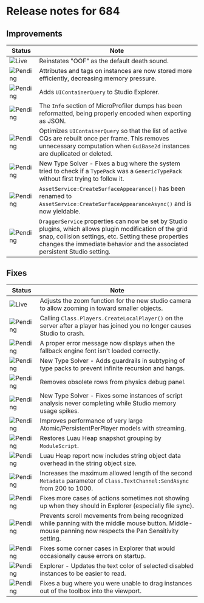 # Release notes for 684

## Improvements

| Status | Note |
|--------|------|
| ![Live](https://img.shields.io/badge/Live-009E57?style=flat)  | Reinstates "OOF" as the default death sound. |
| ![Pending](https://img.shields.io/badge/Pending-DEA517?style=flat)  | Attributes and tags on instances are now stored more efficiently, decreasing memory pressure. |
| ![Pending](https://img.shields.io/badge/Pending-DEA517?style=flat)  | Adds `UIContainerQuery` to Studio Explorer. |
| ![Pending](https://img.shields.io/badge/Pending-DEA517?style=flat)  | The `Info` section of MicroProfiler dumps has been reformatted, being properly encoded when exporting as JSON. |
| ![Pending](https://img.shields.io/badge/Pending-DEA517?style=flat)  | Optimizes `UIContainerQuery` so that the list of active CQs are rebuilt once per frame. This removes unnecessary computation when `GuiBase2d` instances are duplicated or deleted. |
| ![Pending](https://img.shields.io/badge/Pending-DEA517?style=flat)  | New Type Solver - Fixes a bug where the system tried to check if a `TypePack` was a `GenericTypePack` without first trying to follow it. |
| ![Pending](https://img.shields.io/badge/Pending-DEA517?style=flat)  | `AssetService:CreateSurfaceAppearance()` has been renamed to `AssetService:CreateSurfaceAppearanceAsync()` and is now yieldable. |
| ![Pending](https://img.shields.io/badge/Pending-DEA517?style=flat)  | `DraggerService` properties can now be set by Studio plugins, which allows plugin modification of the grid snap, collision settings, etc. Setting these properties changes the immediate behavior and the associated persistent Studio setting. |
## Fixes

| Status | Note |
|--------|------|
| ![Live](https://img.shields.io/badge/Live-009E57?style=flat)  | Adjusts the zoom function for the new studio camera to allow zooming in toward smaller objects. |
| ![Pending](https://img.shields.io/badge/Pending-DEA517?style=flat)  | Calling `Class.Players.CreateLocalPlayer()` on the server after a player has joined you no longer causes Studio to crash. |
| ![Pending](https://img.shields.io/badge/Pending-DEA517?style=flat)  | A proper error message now displays when the fallback engine font isn't loaded correctly. |
| ![Pending](https://img.shields.io/badge/Pending-DEA517?style=flat)  | New Type Solver - Adds guardrails in subtyping of type packs to prevent infinite recursion and hangs. |
| ![Pending](https://img.shields.io/badge/Pending-DEA517?style=flat)  | Removes obsolete rows from physics debug panel. |
| ![Pending](https://img.shields.io/badge/Pending-DEA517?style=flat)  | New Type Solver - Fixes some instances of script analysis never completing while Studio memory usage spikes. |
| ![Pending](https://img.shields.io/badge/Pending-DEA517?style=flat)  | Improves performance of very large Atomic/PersistentPerPlayer models with streaming. |
| ![Pending](https://img.shields.io/badge/Pending-DEA517?style=flat)  | Restores Luau Heap snapshot grouping by `ModuleScript`. |
| ![Pending](https://img.shields.io/badge/Pending-DEA517?style=flat)  | Luau Heap report now includes string object data overhead in the string object size. |
| ![Pending](https://img.shields.io/badge/Pending-DEA517?style=flat)  | Increases the maximum allowed length of the second `Metadata` parameter of `Class.TextChannel:SendAsync` from 200 to 1000. |
| ![Pending](https://img.shields.io/badge/Pending-DEA517?style=flat)  | Fixes more cases of actions sometimes not showing up when they should in Explorer (especially file sync). |
| ![Pending](https://img.shields.io/badge/Pending-DEA517?style=flat)  | Prevents scroll movements from being recognized while panning with the middle mouse button. Middle-mouse panning now respects the Pan Sensitivity setting. |
| ![Pending](https://img.shields.io/badge/Pending-DEA517?style=flat)  | Fixes some corner cases in Explorer that would occasionally cause errors on startup. |
| ![Pending](https://img.shields.io/badge/Pending-DEA517?style=flat)  | Explorer - Updates the text color of selected disabled instances to be easier to read. |
| ![Pending](https://img.shields.io/badge/Pending-DEA517?style=flat)  | Fixes a bug where you were unable to drag instances out of the toolbox into the viewport. |

